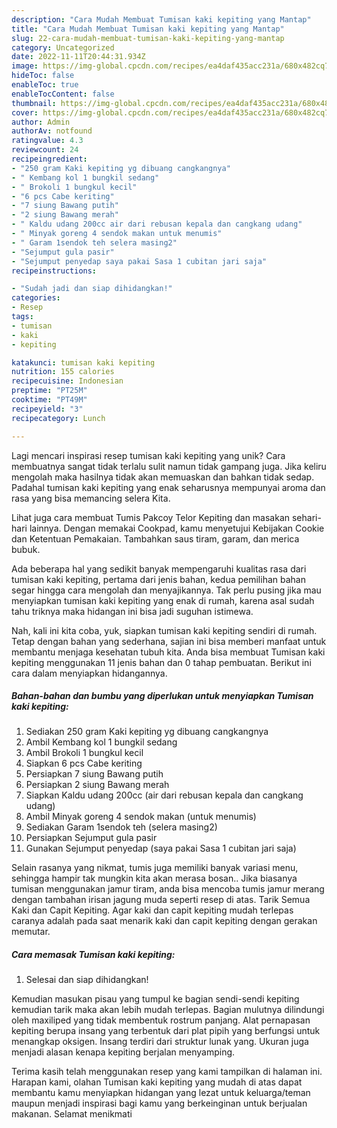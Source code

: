 ```yaml
---
description: "Cara Mudah Membuat Tumisan kaki kepiting yang Mantap"
title: "Cara Mudah Membuat Tumisan kaki kepiting yang Mantap"
slug: 22-cara-mudah-membuat-tumisan-kaki-kepiting-yang-mantap
category: Uncategorized
date: 2022-11-11T20:44:31.934Z
image: https://img-global.cpcdn.com/recipes/ea4daf435acc231a/680x482cq70/tumisan-kaki-kepiting-foto-resep-utama.jpg
hideToc: false
enableToc: true
enableTocContent: false
thumbnail: https://img-global.cpcdn.com/recipes/ea4daf435acc231a/680x482cq70/tumisan-kaki-kepiting-foto-resep-utama.jpg
cover: https://img-global.cpcdn.com/recipes/ea4daf435acc231a/680x482cq70/tumisan-kaki-kepiting-foto-resep-utama.jpg
author: Admin
authorAv: notfound
ratingvalue: 4.3
reviewcount: 24
recipeingredient:
- "250 gram Kaki kepiting yg dibuang cangkangnya"
- " Kembang kol 1 bungkil sedang"
- " Brokoli 1 bungkul kecil"
- "6 pcs Cabe keriting"
- "7 siung Bawang putih"
- "2 siung Bawang merah"
- " Kaldu udang 200cc air dari rebusan kepala dan cangkang udang"
- " Minyak goreng 4 sendok makan untuk menumis"
- " Garam 1sendok teh selera masing2"
- "Sejumput gula pasir"
- "Sejumput penyedap saya pakai Sasa 1 cubitan jari saja"
recipeinstructions:

- "Sudah jadi dan siap dihidangkan!"
categories:
- Resep
tags:
- tumisan
- kaki
- kepiting

katakunci: tumisan kaki kepiting 
nutrition: 155 calories
recipecuisine: Indonesian
preptime: "PT25M"
cooktime: "PT49M"
recipeyield: "3"
recipecategory: Lunch

---
```





Lagi mencari inspirasi resep tumisan kaki kepiting yang unik? Cara membuatnya sangat tidak terlalu sulit namun tidak gampang juga. Jika keliru mengolah maka hasilnya tidak akan memuaskan dan bahkan tidak sedap. Padahal tumisan kaki kepiting yang enak seharusnya mempunyai aroma dan rasa yang bisa memancing selera Kita.





Lihat juga cara membuat Tumis Pakcoy Telor Kepiting dan masakan sehari-hari lainnya. Dengan memakai Cookpad, kamu menyetujui Kebijakan Cookie dan Ketentuan Pemakaian. Tambahkan saus tiram, garam, dan merica bubuk.

Ada beberapa hal yang sedikit banyak mempengaruhi kualitas rasa dari tumisan kaki kepiting, pertama dari jenis bahan, kedua pemilihan bahan segar hingga cara mengolah dan menyajikannya. Tak perlu pusing jika mau menyiapkan tumisan kaki kepiting yang enak di rumah, karena asal sudah tahu triknya maka hidangan ini bisa jadi suguhan istimewa.






Nah, kali ini kita coba, yuk, siapkan tumisan kaki kepiting sendiri di rumah. Tetap dengan bahan yang sederhana, sajian ini bisa memberi manfaat untuk membantu menjaga kesehatan tubuh kita. Anda bisa membuat Tumisan kaki kepiting menggunakan 11 jenis bahan dan 0 tahap pembuatan. Berikut ini cara dalam menyiapkan hidangannya.

<!--inarticleads1-->

##### Bahan-bahan dan bumbu yang diperlukan untuk menyiapkan Tumisan kaki kepiting:

1. Sediakan 250 gram Kaki kepiting yg dibuang cangkangnya
1. Ambil  Kembang kol 1 bungkil sedang
1. Ambil  Brokoli 1 bungkul kecil
1. Siapkan 6 pcs Cabe keriting
1. Persiapkan 7 siung Bawang putih
1. Persiapkan 2 siung Bawang merah
1. Siapkan  Kaldu udang 200cc (air dari rebusan kepala dan cangkang udang)
1. Ambil  Minyak goreng 4 sendok makan (untuk menumis)
1. Sediakan  Garam 1sendok teh (selera masing2)
1. Persiapkan Sejumput gula pasir
1. Gunakan Sejumput penyedap (saya pakai Sasa 1 cubitan jari saja)


Selain rasanya yang nikmat, tumis juga memiliki banyak variasi menu, sehingga hampir tak mungkin kita akan merasa bosan.. Jika biasanya tumisan menggunakan jamur tiram, anda bisa mencoba tumis jamur merang dengan tambahan irisan jagung muda seperti resep di atas. Tarik Semua Kaki dan Capit Kepiting. Agar kaki dan capit kepiting mudah terlepas caranya adalah pada saat menarik kaki dan capit kepiting dengan gerakan memutar. 

<!--inarticleads2-->

##### Cara memasak Tumisan kaki kepiting:


1. Selesai dan siap dihidangkan!

Kemudian masukan pisau yang tumpul ke bagian sendi-sendi kepiting kemudian tarik maka akan lebih mudah terlepas. Bagian mulutnya dilindungi oleh maxiliped yang tidak membentuk rostrum panjang. Alat pernapasan kepiting berupa insang yang terbentuk dari plat pipih yang berfungsi untuk menangkap oksigen. Insang terdiri dari struktur lunak yang. Ukuran juga menjadi alasan kenapa kepiting berjalan menyamping. 

Terima kasih telah menggunakan resep yang kami tampilkan di halaman ini. Harapan kami, olahan Tumisan kaki kepiting yang mudah di atas dapat membantu kamu menyiapkan hidangan yang lezat untuk keluarga/teman maupun menjadi inspirasi bagi kamu yang berkeinginan untuk berjualan makanan. Selamat menikmati
